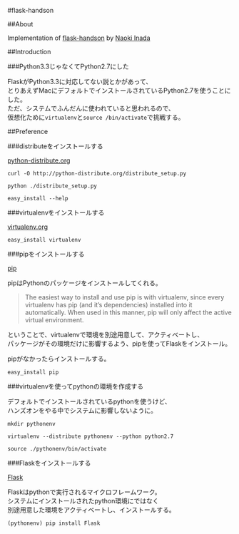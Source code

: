 #flask-handson

##About

Implementation of [flask-handson](http://methane.github.com/flask-handson/) by [Naoki Inada](http://github.com/methane)

##Introduction

###Python3.3じゃなくてPython2.7にした

FlaskがPython3.3に対応してない説とかがあって、  
とりあえずMacにデフォルトでインストールされているPython2.7を使うことにした。  
ただ、システムでふんだんに使われていると思われるので、  
仮想化ために`virtualenv`と`source /bin/activate`で挑戦する。  

##Preference

###distributeをインストールする

[python-distribute.org](http://python-distribute.org/)

    curl -O http://python-distribute.org/distribute_setup.py
    
    python ./distribute_setup.py

    easy_install --help

###virtualenvをインストールする

[virtualenv.org](http://www.virtualenv.org/)

    easy_install virtualenv

###pipをインストールする

[pip](http://www.pip-installer.org/)

pipはPythonのパッケージをインストールしてくれる。  

>The easiest way to install and use pip is with virtualenv, since every virtualenv has pip (and it’s dependencies) installed into it automatically.
>When used in this manner, pip will only affect the active virtual environment.

ということで、virtualenvで環境を別途用意して、アクティベートし、  
パッケージがその環境だけに影響するよう、pipを使ってFlaskをインストール。  

pipがなかったらインストールする。

    easy_install pip

###virtualenvを使ってpythonの環境を作成する

デフォルトでインストールされているpythonを使うけど、  
ハンズオンをやる中でシステムに影響しないように。  

    mkdir pythonenv
    
    virtualenv --distribute pythonenv --python python2.7
    
    source ./pythonenv/bin/activate

###Flaskをインストールする

[Flask](http://flask.pocoo.org/)

Flaskはpythonで実行されるマイクロフレームワーク。  
システムにインストールされたpython環境にではなく  
別途用意した環境をアクティベートし、インストールする。  

    (pythonenv) pip install Flask




